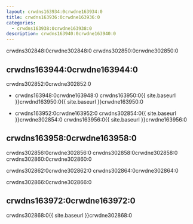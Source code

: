 ```yaml
---
layout: crwdns163934:0crwdne163934:0
title: crwdns163936:0crwdne163936:0
categories:
  - crwdns163938:0crwdne163938:0
description: crwdns163940:0crwdne163940:0
---
```


crwdns302848:0crwdne302848:0 crwdns302850:0crwdne302850:0

## crwdns163944:0crwdne163944:0

crwdns302852:0crwdne302852:0

- crwdns163948:0crwdne163948:0 crwdns163950:0{{ site.baseurl }}crwdnd163950:0{{ site.baseurl }}crwdne163950:0

- crwdns163952:0crwdne163952:0 crwdns302854:0{{ site.baseurl }}crwdne302854:0 crwdns163956:0{{ site.baseurl }}crwdne163956:0

## crwdns163958:0crwdne163958:0

crwdns302856:0crwdne302856:0 crwdns302858:0crwdne302858:0 crwdns302860:0crwdne302860:0

crwdns302862:0crwdne302862:0 crwdns302864:0crwdne302864:0

crwdns302866:0crwdne302866:0

## crwdns163972:0crwdne163972:0

crwdns302868:0{{ site.baseurl }}crwdne302868:0